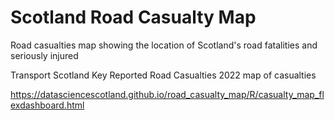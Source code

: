 # Scotland Road Casualty Map
Road casualties map showing the location of Scotland's road fatalities and seriously injured 

Transport Scotland Key Reported Road Casualties 2022 map of casualties

https://datasciencescotland.github.io/road_casualty_map/R/casualty_map_flexdashboard.html
